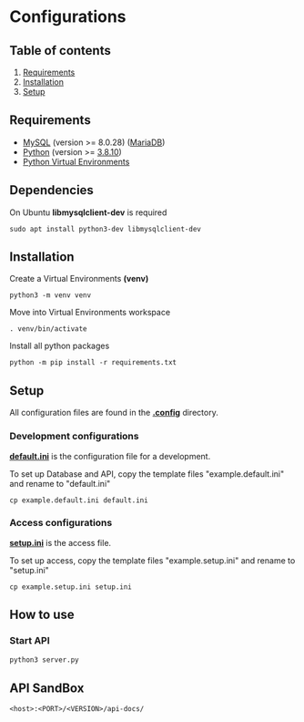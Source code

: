 # Configurations

## Table of contents

1. [Requirements](#requirements)
2. [Installation](#installation)
3. [Setup](#setup)

## Requirements

- [MySQL](https://www.mysql.com/) (version >= 8.0.28) ([MariaDB](https://mariadb.org/))
- [Python](https://www.python.org/) (version >= [3.8.10](https://www.python.org/downloads/release/python-3810/))
- [Python Virtual Environments](https://docs.python.org/3/tutorial/venv.html)

## Dependencies

On Ubuntu **libmysqlclient-dev** is required

```
sudo apt install python3-dev libmysqlclient-dev
```

## Installation

Create a Virtual Environments **(venv)**

```
python3 -m venv venv
```

Move into Virtual Environments workspace

```
. venv/bin/activate
```

Install all python packages

```
python -m pip install -r requirements.txt
```

## Setup

All configuration files are found in the **[.config](../.config)** directory.

### Development configurations

**[default.ini](../.config/example.default.ini)** is the configuration file for a development.

To set up Database and API, copy the template files "example.default.ini" and rename to "default.ini"

```
cp example.default.ini default.ini
```

### Access configurations

**[setup.ini](../example.setup.ini)** is the access file.

To set up access, copy the template files "example.setup.ini" and rename to "setup.ini"

```
cp example.setup.ini setup.ini
```

## How to use

### Start API

```bash
python3 server.py
```

## API SandBox

```
<host>:<PORT>/<VERSION>/api-docs/
```

